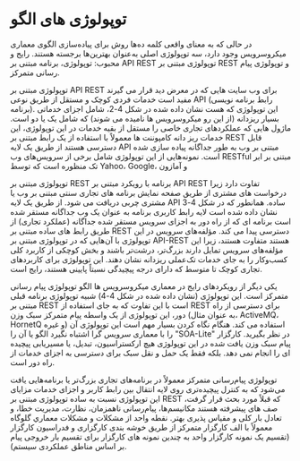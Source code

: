 # توپولوژی های الگو

در حالی که به معنای واقعی کلمه ده‌ها روش برای پیاده‌سازی الگوی معماری میکروسرویس وجود دارد، سه توپولوژی اصلی به‌عنوان بهترین‌ها برجسته هستند. رایج و محبوب: توپولوژی، برنامه مبتنی بر API REST توپولوژی مبتنی بر REST و توپولوژی پیام رسانی متمرکز.

توپولوژی مبتنی بر API REST برای وب سایت هایی که در معرض دید قرار می گیرند مفید است خدمات فردی کوچک و مستقل از طریق نوعی API (رابط برنامه نویسی برنامه). این توپولوژی که هست نشان داده شده در شکل 4-2، شامل اجزای خدماتی بسیار ریزدانه (از این رو میکروسرویس ها نامیده می شوند) که شامل یک یا دو است. ماژول هایی که عملکردهای تجاری خاصی را مستقل از بقیه خدمات در این توپولوژی، این خدمات ریز دانه کامپوننت ها معمولاً با استفاده از یک رابط مبتنی بر REST قابل دسترسی هستند از طریق یک لایه API مبتنی بر وب به طور جداگانه پیاده سازی شده است. نمونه‌هایی از این توپولوژی شامل برخی از سرویس‌های وب RESTful مبتنی بر ابر تک منظوره است که توسط Yahoo، Google، و آمازون

توپولوژی مبتنی بر REST برنامه با رویکرد مبتنی بر API REST تفاوت دارد زیرا درخواست های مشتری از طریق صفحه نمایش برنامه های تجاری سنتی مبتنی بر وب یا مشتری چربی دریافت می شود. از طریق یک لایه API ساده. همانطور که در شکل 4-3 نشان داده شده است لایه رابط کاربری برنامه به عنوان یک وب جداگانه مستقر شده است برنامه ای که از راه دور به اجزای سرویس مستقر شده جداگانه (عملکرد تجاری) از طریق رابط های ساده مبتنی بر REST دسترسی پیدا می کند. مؤلفه‌های سرویس در این توپولوژی با آن‌هایی که در توپولوژی مبتنی بر API-REST هستند متفاوت هستند، زیرا این مؤلفه‌های سرویس تمایل دارند بزرگ‌تر، درشت‌تر باشند و بخش کوچکی از کاربرد کلی کسب‌وکار را به جای خدمات تک‌عملی ریزدانه نشان دهند. این توپولوژی برای کاربردهای تجاری کوچک تا متوسط که دارای درجه پیچیدگی نسبتاً پایینی هستند، رایج است.

یکی دیگر از رویکردهای رایج در معماری میکروسرویس ها الگو توپولوژی پیام رسانی متمرکز است. این توپولوژی (نشان داده شده در شکل 4-4) شبیه توپولوژی برنامه قبلی مبتنی بر REST است با این تفاوت که به جای استفاده از REST برای دسترسی از راه دور، این توپولوژی از یک واسطه پیام متمرکز سبک وزن (به عنوان مثال، ActiveMQ، HornetQ و غیره) استفاده می کند. هنگام نگاه کردن بسیار مهم است این توپولوژی آن را با معماری سرویس گرا اشتباه نگیرد الگو یا آن را "SOA-Lite" در نظر بگیرید. کارگزار پیام سبک وزن یافت شده در این توپولوژی هیچ ارکستراسیون، تبدیل، یا مسیریابی پیچیده ای را انجام نمی دهد. بلکه فقط یک حمل و نقل سبک برای دسترسی به اجزای خدمات از راه دور است.

توپولوژی پیام‌رسانی متمرکز معمولاً در برنامه‌های تجاری بزرگ‌تر یا برنامه‌هایی یافت می‌شود که به کنترل پیچیده‌تری روی لایه انتقال بین رابط کاربر و اجزای خدمات مزایای این توپولوژی نسبت به ساده توپولوژی مبتنی بر REST که قبلاً مورد بحث قرار گرفت، صف های پیشرفته هستند مکانیسم‌ها، پیام‌رسانی ناهمزمان، نظارت، مدیریت خطا، و تعادل بار کلی و مقیاس پذیری بهتر. نقطه واحد از مشکلات و مشکلات معماري گلوگاه معمولاً با الف کارگزار متمرکز از طریق خوشه بندی کارگزاری و فدراسیون کارگزار (تقسیم یک نمونه کارگزار واحد به چندین نمونه های کارگزار برای تقسیم بار خروجی پیام بر اساس مناطق عملکردی سیستم).
